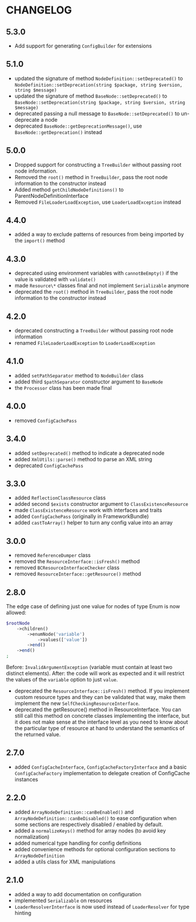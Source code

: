 # CHANGELOG

## 5.3.0

- Add support for generating `ConfigBuilder` for extensions

## 5.1.0

- updated the signature of method `NodeDefinition::setDeprecated()` to `NodeDefinition::setDeprecation(string $package, string $version, string $message)`
- updated the signature of method `BaseNode::setDeprecated()` to `BaseNode::setDeprecation(string $package, string $version, string $message)`
- deprecated passing a null message to `BaseNode::setDeprecated()` to un-deprecate a node
- deprecated `BaseNode::getDeprecationMessage()`, use `BaseNode::getDeprecation()` instead

## 5.0.0

- Dropped support for constructing a `TreeBuilder` without passing root node information.
- Removed the `root()` method in `TreeBuilder`, pass the root node information to the constructor instead
- Added method `getChildNodeDefinitions()` to ParentNodeDefinitionInterface
- Removed `FileLoaderLoadException`, use `LoaderLoadException` instead

## 4.4.0

- added a way to exclude patterns of resources from being imported by the `import()` method

## 4.3.0

- deprecated using environment variables with `cannotBeEmpty()` if the value is validated with `validate()`
- made `Resource\*` classes final and not implement `Serializable` anymore
- deprecated the `root()` method in `TreeBuilder`, pass the root node information to the constructor instead

## 4.2.0

- deprecated constructing a `TreeBuilder` without passing root node information
- renamed `FileLoaderLoadException` to `LoaderLoadException`

## 4.1.0

- added `setPathSeparator` method to `NodeBuilder` class
- added third `$pathSeparator` constructor argument to `BaseNode`
- the `Processor` class has been made final

## 4.0.0

- removed `ConfigCachePass`

## 3.4.0

- added `setDeprecated()` method to indicate a deprecated node
- added `XmlUtils::parse()` method to parse an XML string
- deprecated `ConfigCachePass`

## 3.3.0

- added `ReflectionClassResource` class
- added second `$exists` constructor argument to `ClassExistenceResource`
- made `ClassExistenceResource` work with interfaces and traits
- added `ConfigCachePass` (originally in FrameworkBundle)
- added `castToArray()` helper to turn any config value into an array

## 3.0.0

- removed `ReferenceDumper` class
- removed the `ResourceInterface::isFresh()` method
- removed `BCResourceInterfaceChecker` class
- removed `ResourceInterface::getResource()` method

## 2.8.0

The edge case of defining just one value for nodes of type Enum is now allowed:

```php
$rootNode
    ->children()
        ->enumNode('variable')
            ->values(['value'])
        ->end()
    ->end()
;
```

Before: `InvalidArgumentException` (variable must contain at least two
distinct elements).
After: the code will work as expected and it will restrict the values of the
`variable` option to just `value`.

- deprecated the `ResourceInterface::isFresh()` method. If you implement custom resource types and they
  can be validated that way, make them implement the new `SelfCheckingResourceInterface`.
- deprecated the getResource() method in ResourceInterface. You can still call this method
  on concrete classes implementing the interface, but it does not make sense at the interface
  level as you need to know about the particular type of resource at hand to understand the
  semantics of the returned value.

## 2.7.0

- added `ConfigCacheInterface`, `ConfigCacheFactoryInterface` and a basic `ConfigCacheFactory`
  implementation to delegate creation of ConfigCache instances

## 2.2.0

- added `ArrayNodeDefinition::canBeEnabled()` and `ArrayNodeDefinition::canBeDisabled()`
  to ease configuration when some sections are respectively disabled / enabled
  by default.
- added a `normalizeKeys()` method for array nodes (to avoid key normalization)
- added numerical type handling for config definitions
- added convenience methods for optional configuration sections to `ArrayNodeDefinition`
- added a utils class for XML manipulations

## 2.1.0

- added a way to add documentation on configuration
- implemented `Serializable` on resources
- `LoaderResolverInterface` is now used instead of `LoaderResolver` for type
  hinting
